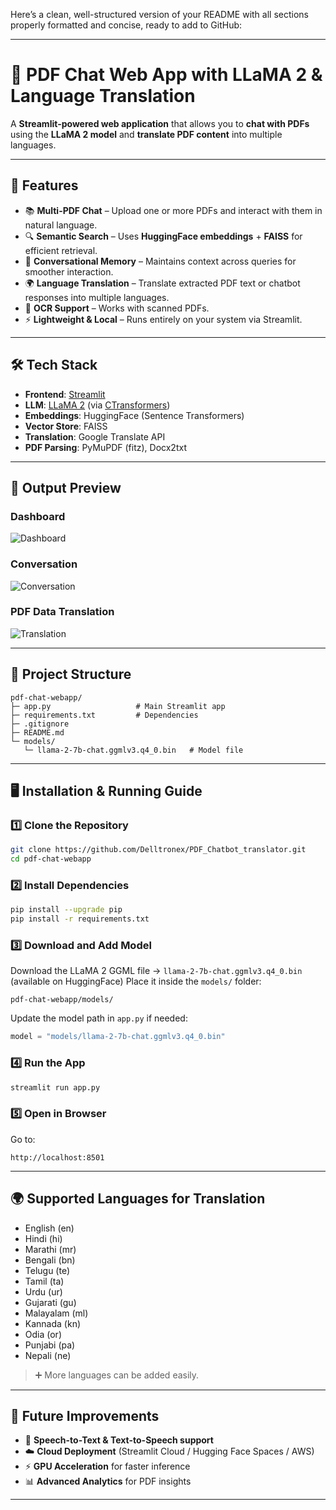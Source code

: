 Here’s a clean, well-structured version of your README with all sections properly formatted and concise, ready to add to GitHub:

---

# 📄 PDF Chat Web App with LLaMA 2 & Language Translation

A **Streamlit-powered web application** that allows you to **chat with PDFs** using the **LLaMA 2 model** and **translate PDF content** into multiple languages.

---

## 🚀 Features

* 📚 **Multi-PDF Chat** – Upload one or more PDFs and interact with them in natural language.
* 🔍 **Semantic Search** – Uses **HuggingFace embeddings** + **FAISS** for efficient retrieval.
* 🧠 **Conversational Memory** – Maintains context across queries for smoother interaction.
* 🌍 **Language Translation** – Translate extracted PDF text or chatbot responses into multiple languages.
* 📑 **OCR Support** – Works with scanned PDFs.
* ⚡ **Lightweight & Local** – Runs entirely on your system via Streamlit.

---

## 🛠️ Tech Stack

* **Frontend**: [Streamlit](https://streamlit.io/)
* **LLM**: [LLaMA 2](https://ai.meta.com/llama/) (via [CTransformers](https://github.com/marella/ctransformers))
* **Embeddings**: HuggingFace (Sentence Transformers)
* **Vector Store**: FAISS
* **Translation**: Google Translate API
* **PDF Parsing**: PyMuPDF (fitz), Docx2txt

---

## 📸 Output Preview

### Dashboard

![Dashboard](https://github.com/user-attachments/assets/957db58f-f8eb-44b1-8bc5-954d7384700e)

### Conversation

![Conversation](https://github.com/user-attachments/assets/0bbc2dcb-88da-4240-af15-51bb7eb127dd)

### PDF Data Translation

![Translation](https://github.com/user-attachments/assets/cc81890c-1ea7-429b-aee5-b106f92889fd)

---

## 📂 Project Structure

```
pdf-chat-webapp/
├─ app.py                   # Main Streamlit app
├─ requirements.txt         # Dependencies
├─ .gitignore
├─ README.md
└─ models/
   └─ llama-2-7b-chat.ggmlv3.q4_0.bin   # Model file
```

---

## 🖥 Installation & Running Guide

### 1️⃣ Clone the Repository

```bash
git clone https://github.com/Delltronex/PDF_Chatbot_translator.git
cd pdf-chat-webapp
```

### 2️⃣ Install Dependencies

```bash
pip install --upgrade pip
pip install -r requirements.txt
```

### 3️⃣ Download and Add Model

Download the LLaMA 2 GGML file → `llama-2-7b-chat.ggmlv3.q4_0.bin` (available on HuggingFace)
Place it inside the `models/` folder:

```
pdf-chat-webapp/models/
```

Update the model path in `app.py` if needed:

```python
model = "models/llama-2-7b-chat.ggmlv3.q4_0.bin"
```

### 4️⃣ Run the App

```bash
streamlit run app.py
```

### 5️⃣ Open in Browser

Go to:

```
http://localhost:8501
```

---

## 🌍 Supported Languages for Translation

* English (en)
* Hindi (hi)
* Marathi (mr)
* Bengali (bn)
* Telugu (te)
* Tamil (ta)
* Urdu (ur)
* Gujarati (gu)
* Malayalam (ml)
* Kannada (kn)
* Odia (or)
* Punjabi (pa)
* Nepali (ne)

> ➕ More languages can be added easily.

---

## 🔮 Future Improvements

* 🎤 **Speech-to-Text & Text-to-Speech support**
* ☁️ **Cloud Deployment** (Streamlit Cloud / Hugging Face Spaces / AWS)
* ⚡ **GPU Acceleration** for faster inference
* 📊 **Advanced Analytics** for PDF insights

---

